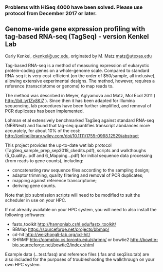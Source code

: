 ### Problems with HiSeq 4000 have been solved. Please use protocol from December 2017 or later.

Genome-wide gene expression profiling with tag-based RNA-seq (TagSeq) - version Kenkel Lab
------------------------------------------------------------

Carly Kenkel, ckenkel@usc.edu, originated by M. Matz matz@utexas.edu

Tag-based RNA-seq is a method of measuring expression of eukaryotic protein-coding genes on a whole-genome scale. Compared to standard RNA-seq it is very cost-efficient (on the order of $50/sample, all inclusive), allowing extensive experimental designs. The method, however, requires a reference (transcriptome or genome) to map reads to.  

The method was described in Meyer, Aglyamova and Matz, Mol Ecol 2011 ( http://bit.ly/1Zy8Ki7 ). Since then it has been adapted for Illumina sequencing, lab procedures have been further simplified, and removal of PCR duplicates has been implemented.

Lohman et al extensively benchmarked TagSeq against standard RNA-seq (NEBNext) and found that tag-seq quantifies transcript abndances more accurately, for about 10% of the cost: http://onlinelibrary.wiley.com/doi/10.1111/1755-0998.12529/abstract

This project provides the up-to-date wet lab protocol (TagSeq_sample_prep_sep2018_ckedits.pdf), scripts and walkthoughs (5_Quality...pdf and 6_Mapping...pdf) for initial sequence data processing (from reads to gene counts), including:
- concatenating raw sequence files according to the sampling design;
- adaptor trimming, quality filtering and removal of PCR duplicates;
- mapping against reference transcriptome;
- deriving gene counts.

Note that job submission scripts will need to be modified to suit the scheduler in use on your HPC.

If not already available on your HPC system, you will need to also install the following softwares:
- fastx_toolkit http://hannonlab.cshl.edu/fastx_toolkit/
- BBMap https://sourceforge.net/projects/bbmap/
- cd-hit http://weizhongli-lab.org/cd-hit/
- SHRiMP http://compbio.cs.toronto.edu/shrimp/ or bowtie2 http://bowtie-bio.sourceforge.net/bowtie2/index.shtml

Example data (...test.fasq) and reference files (.fas and seq2iso.tab) are also included for the purposes of troubleshooting the walkthrough on your own HPC system. 
